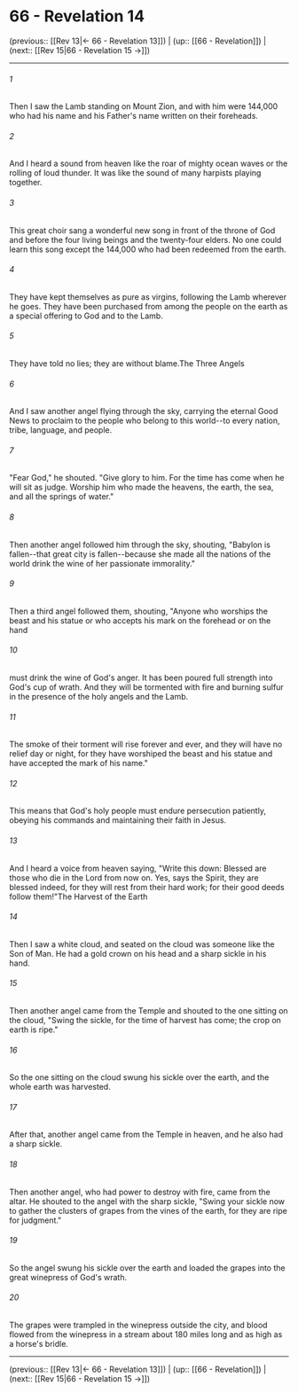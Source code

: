 # 66 - Revelation 14

(previous:: [[Rev 13|← 66 - Revelation 13]]) | (up:: [[66 - Revelation]]) | (next:: [[Rev 15|66 - Revelation 15 →]])

***


###### 1 
Then I saw the Lamb standing on Mount Zion, and with him were 144,000 who had his name and his Father's name written on their foreheads. 

###### 2 
And I heard a sound from heaven like the roar of mighty ocean waves or the rolling of loud thunder. It was like the sound of many harpists playing together. 

###### 3 
This great choir sang a wonderful new song in front of the throne of God and before the four living beings and the twenty-four elders. No one could learn this song except the 144,000 who had been redeemed from the earth. 

###### 4 
They have kept themselves as pure as virgins, following the Lamb wherever he goes. They have been purchased from among the people on the earth as a special offering to God and to the Lamb. 

###### 5 
They have told no lies; they are without blame.The Three Angels 

###### 6 
And I saw another angel flying through the sky, carrying the eternal Good News to proclaim to the people who belong to this world--to every nation, tribe, language, and people. 

###### 7 
"Fear God," he shouted. "Give glory to him. For the time has come when he will sit as judge. Worship him who made the heavens, the earth, the sea, and all the springs of water." 

###### 8 
Then another angel followed him through the sky, shouting, "Babylon is fallen--that great city is fallen--because she made all the nations of the world drink the wine of her passionate immorality." 

###### 9 
Then a third angel followed them, shouting, "Anyone who worships the beast and his statue or who accepts his mark on the forehead or on the hand 

###### 10 
must drink the wine of God's anger. It has been poured full strength into God's cup of wrath. And they will be tormented with fire and burning sulfur in the presence of the holy angels and the Lamb. 

###### 11 
The smoke of their torment will rise forever and ever, and they will have no relief day or night, for they have worshiped the beast and his statue and have accepted the mark of his name." 

###### 12 
This means that God's holy people must endure persecution patiently, obeying his commands and maintaining their faith in Jesus. 

###### 13 
And I heard a voice from heaven saying, "Write this down: Blessed are those who die in the Lord from now on. Yes, says the Spirit, they are blessed indeed, for they will rest from their hard work; for their good deeds follow them!"The Harvest of the Earth 

###### 14 
Then I saw a white cloud, and seated on the cloud was someone like the Son of Man. He had a gold crown on his head and a sharp sickle in his hand. 

###### 15 
Then another angel came from the Temple and shouted to the one sitting on the cloud, "Swing the sickle, for the time of harvest has come; the crop on earth is ripe." 

###### 16 
So the one sitting on the cloud swung his sickle over the earth, and the whole earth was harvested. 

###### 17 
After that, another angel came from the Temple in heaven, and he also had a sharp sickle. 

###### 18 
Then another angel, who had power to destroy with fire, came from the altar. He shouted to the angel with the sharp sickle, "Swing your sickle now to gather the clusters of grapes from the vines of the earth, for they are ripe for judgment." 

###### 19 
So the angel swung his sickle over the earth and loaded the grapes into the great winepress of God's wrath. 

###### 20 
The grapes were trampled in the winepress outside the city, and blood flowed from the winepress in a stream about 180 miles long and as high as a horse's bridle.

***

(previous:: [[Rev 13|← 66 - Revelation 13]]) | (up:: [[66 - Revelation]]) | (next:: [[Rev 15|66 - Revelation 15 →]])
